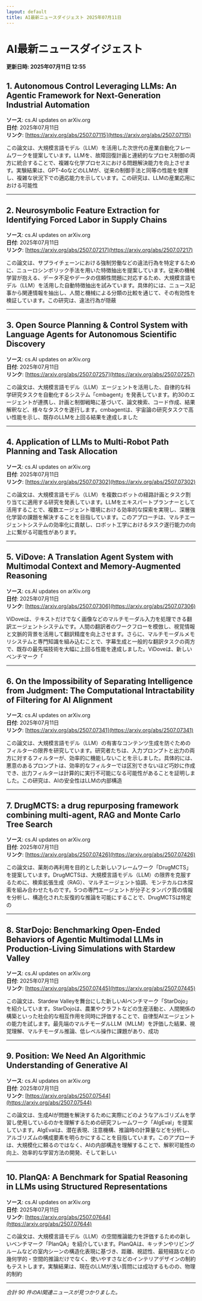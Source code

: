 ```yaml
---
layout: default
title: AI最新ニュースダイジェスト 2025年07月11日
---
```


# AI最新ニュースダイジェスト
**更新日時: 2025年07月11日 12:55**

## 1. Autonomous Control Leveraging LLMs: An Agentic Framework for Next-Generation Industrial Automation

**ソース**: cs.AI updates on arXiv.org  
**日付**: 2025年07月11日  
**リンク**: [https://arxiv.org/abs/2507.07115](https://arxiv.org/abs/2507.07115)  

この論文は、大規模言語モデル（LLM）を活用した次世代の産業自動化フレームワークを提案しています。LLMを、故障回復計画と連続的なプロセス制御の両方に統合することで、複雑な化学プロセスにおける問題解決能力を向上させます。実験結果は、GPT-4oなどのLLMが、従来の制御手法と同等の性能を発揮し、複雑な状況下での適応能力を示しています。この研究は、LLMの産業応用における可能性  

---

## 2. Neurosymbolic Feature Extraction for Identifying Forced Labor in Supply Chains

**ソース**: cs.AI updates on arXiv.org  
**日付**: 2025年07月11日  
**リンク**: [https://arxiv.org/abs/2507.07217](https://arxiv.org/abs/2507.07217)  

この論文は、サプライチェーンにおける強制労働などの違法行為を特定するために、ニューロシンボリック手法を用いた特徴抽出を提案しています。従来の機械学習が抱える、データ不足やデータの信頼性問題に対応するため、大規模言語モデル（LLM）を活用した自動特徴抽出を試みています。具体的には、ニュース記事から関連情報を抽出し、人間と機械による分類の比較を通じて、その有効性を検証しています。この研究は、違法行為が隠蔽  

---

## 3. Open Source Planning & Control System with Language Agents for Autonomous Scientific Discovery

**ソース**: cs.AI updates on arXiv.org  
**日付**: 2025年07月11日  
**リンク**: [https://arxiv.org/abs/2507.07257](https://arxiv.org/abs/2507.07257)  

この論文は、大規模言語モデル（LLM）エージェントを活用した、自律的な科学研究タスクを自動化するシステム「cmbagent」を発表しています。約30のエージェントが連携し、計画と制御戦略に基づいて、論文検索、コード作成、結果解釈など、様々なタスクを遂行します。cmbagentは、宇宙論の研究タスクで高い性能を示し、既存のLLMを上回る結果を達成しました  

---

## 4. Application of LLMs to Multi-Robot Path Planning and Task Allocation

**ソース**: cs.AI updates on arXiv.org  
**日付**: 2025年07月11日  
**リンク**: [https://arxiv.org/abs/2507.07302](https://arxiv.org/abs/2507.07302)  

この論文は、大規模言語モデル（LLM）を複数ロボットの経路計画とタスク割り当てに適用する研究を発表しています。LLMをエキスパートプランナーとして活用することで、複数エージェント環境における効率的な探索を実現し、深層強化学習の課題を解決することを目指しています。このアプローチは、マルチエージェントシステムの効率化に貢献し、ロボット工学におけるタスク遂行能力の向上に繋がる可能性があります。
  

---

## 5. ViDove: A Translation Agent System with Multimodal Context and Memory-Augmented Reasoning

**ソース**: cs.AI updates on arXiv.org  
**日付**: 2025年07月11日  
**リンク**: [https://arxiv.org/abs/2507.07306](https://arxiv.org/abs/2507.07306)  

ViDoveは、テキストだけでなく画像などのマルチモーダル入力を処理できる翻訳エージェントシステムです。人間の翻訳者のワークフローを模倣し、視覚情報と文脈的背景を活用して翻訳精度を向上させます。さらに、マルチモーダルメモリシステムと専門知識を組み込むことで、字幕生成と一般的な翻訳タスクの両方で、既存の最先端技術を大幅に上回る性能を達成しました。ViDoveは、新しいベンチマーク「  

---

## 6. On the Impossibility of Separating Intelligence from Judgment: The Computational Intractability of Filtering for AI Alignment

**ソース**: cs.AI updates on arXiv.org  
**日付**: 2025年07月11日  
**リンク**: [https://arxiv.org/abs/2507.07341](https://arxiv.org/abs/2507.07341)  

この論文は、大規模言語モデル（LLM）の有害なコンテンツ生成を防ぐためのフィルターの限界を研究しています。研究者たちは、入力プロンプトと出力の両方に対するフィルターが、効率的に機能しないことを示しました。具体的には、悪意のあるプロンプトは、効率的なフィルターでは区別できないほど巧妙に作成でき、出力フィルターは計算的に実行不可能になる可能性があることを証明しました。この研究は、AIの安全性はLLMの内部構造  

---

## 7. DrugMCTS: a drug repurposing framework combining multi-agent, RAG and Monte Carlo Tree Search

**ソース**: cs.AI updates on arXiv.org  
**日付**: 2025年07月11日  
**リンク**: [https://arxiv.org/abs/2507.07426](https://arxiv.org/abs/2507.07426)  

この論文は、薬剤の再利用を目的とした新しいフレームワーク「DrugMCTS」を提案しています。DrugMCTSは、大規模言語モデル（LLM）の限界を克服するために、検索拡張生成（RAG）、マルチエージェント協調、モンテカルロ木探索を組み合わせたものです。5つの専門エージェントが分子とタンパク質の情報を分析し、構造化された反復的な推論を可能にすることで、DrugMCTSは特定の  

---

## 8. StarDojo: Benchmarking Open-Ended Behaviors of Agentic Multimodal LLMs in Production-Living Simulations with Stardew Valley

**ソース**: cs.AI updates on arXiv.org  
**日付**: 2025年07月11日  
**リンク**: [https://arxiv.org/abs/2507.07445](https://arxiv.org/abs/2507.07445)  

この論文は、Stardew Valleyを舞台にした新しいAIベンチマーク「StarDojo」を紹介しています。StarDojoは、農業やクラフトなどの生産活動と、人間関係の構築といった社会的な相互作用を同時に評価することで、自律型AIエージェントの能力を試します。最先端のマルチモーダルLLM（MLLM）を評価した結果、視覚理解、マルチモーダル推論、低レベル操作に課題があり、成功  

---

## 9. Position: We Need An Algorithmic Understanding of Generative AI

**ソース**: cs.AI updates on arXiv.org  
**日付**: 2025年07月11日  
**リンク**: [https://arxiv.org/abs/2507.07544](https://arxiv.org/abs/2507.07544)  

この論文は、生成AIが問題を解決するために実際にどのようなアルゴリズムを学習し使用しているのかを理解するための研究フレームワーク「AlgEval」を提案しています。AlgEvalは、潜在表現、注意機構、推論時の計算量などを分析し、アルゴリズムの構成要素を明らかにすることを目指しています。このアプローチは、大規模化に頼るのではなく、AIの内部構造を理解することで、解釈可能性の向上、効率的な学習方法の開発、そして新しい  

---

## 10. PlanQA: A Benchmark for Spatial Reasoning in LLMs using Structured Representations

**ソース**: cs.AI updates on arXiv.org  
**日付**: 2025年07月11日  
**リンク**: [https://arxiv.org/abs/2507.07644](https://arxiv.org/abs/2507.07644)  

この論文は、大規模言語モデル（LLM）の空間推論能力を評価するための新しいベンチマーク「PlanQA」を紹介しています。PlanQAは、キッチンやリビングルームなどの室内シーンの構造化表現に基づき、距離、視認性、最短経路などの幾何学的・空間的推論だけでなく、使いやすさなどのインテリアデザインの制約もテストします。実験結果は、現在のLLMが浅い質問には成功するものの、物理的制約  

---

*合計 90 件のAI関連ニュースが見つかりました。*
